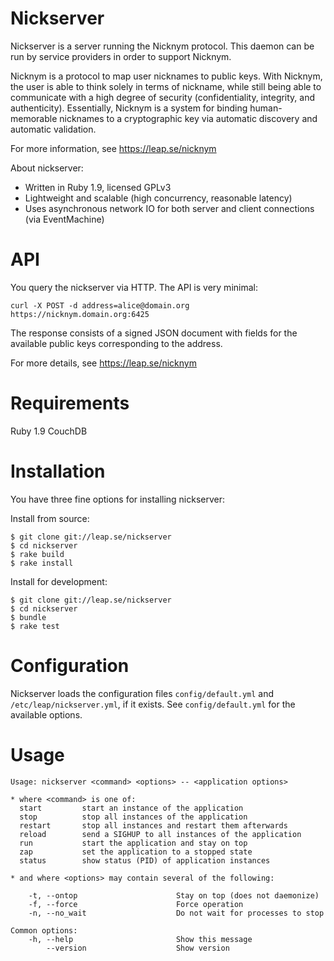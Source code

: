 Nickserver
==================================

Nickserver is a server running the Nicknym protocol. This daemon can be run by service providers in order to support Nicknym.

Nicknym is a protocol to map user nicknames to public keys. With Nicknym, the user is able to think solely in terms of nickname, while still being able to communicate with a high degree of security (confidentiality, integrity, and authenticity). Essentially, Nicknym is a system for binding human-memorable nicknames to a cryptographic key via automatic discovery and automatic validation.

For more information, see https://leap.se/nicknym

About nickserver:

* Written in Ruby 1.9, licensed GPLv3
* Lightweight and scalable (high concurrency, reasonable latency)
* Uses asynchronous network IO for both server and client connections (via EventMachine)

API
==================================

You query the nickserver via HTTP. The API is very minimal:

    curl -X POST -d address=alice@domain.org https://nicknym.domain.org:6425

The response consists of a signed JSON document with fields for the available public keys corresponding to the address.

For more details, see https://leap.se/nicknym

Requirements
==================================

Ruby 1.9
CouchDB

Installation
==================================

You have three fine options for installing nickserver:

Install from source:

    $ git clone git://leap.se/nickserver
    $ cd nickserver
    $ rake build
    $ rake install

Install for development:

    $ git clone git://leap.se/nickserver
    $ cd nickserver
    $ bundle
    $ rake test

Configuration
==================================

Nickserver loads the configuration files `config/default.yml` and `/etc/leap/nickserver.yml`, if it exists. See `config/default.yml` for the available options.

Usage
==================================

    Usage: nickserver <command> <options> -- <application options>

    * where <command> is one of:
      start         start an instance of the application
      stop          stop all instances of the application
      restart       stop all instances and restart them afterwards
      reload        send a SIGHUP to all instances of the application
      run           start the application and stay on top
      zap           set the application to a stopped state
      status        show status (PID) of application instances

    * and where <options> may contain several of the following:

        -t, --ontop                      Stay on top (does not daemonize)
        -f, --force                      Force operation
        -n, --no_wait                    Do not wait for processes to stop

    Common options:
        -h, --help                       Show this message
            --version                    Show version
